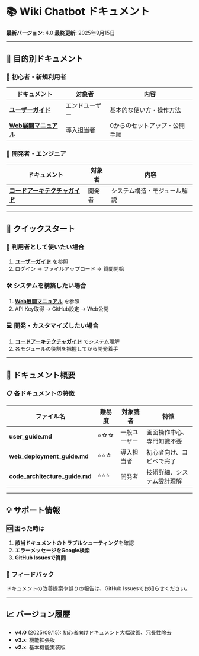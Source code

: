 # 📚 Wiki Chatbot ドキュメント

**最新バージョン**: 4.0
**最終更新**: 2025年9月15日

---

## 🎯 目的別ドキュメント

### 🔰 **初心者・新規利用者**
| ドキュメント | 対象者 | 内容 |
|-------------|-------|------|
| **[ユーザーガイド](user_guide.md)** | エンドユーザー | 基本的な使い方・操作方法 |
| **[Web展開マニュアル](web_deployment_guide.md)** | 導入担当者 | 0からのセットアップ・公開手順 |

### 🏢 **開発者・エンジニア**
| ドキュメント | 対象者 | 内容 |
|-------------|-------|------|
| **[コードアーキテクチャガイド](code_architecture_guide.md)** | 開発者 | システム構造・モジュール解説 |

---

## 🚀 クイックスタート

### 👤 **利用者として使いたい場合**
1. **[ユーザーガイド](user_guide.md)** を参照
2. ログイン → ファイルアップロード → 質問開始

### 🛠️ **システムを構築したい場合**
1. **[Web展開マニュアル](web_deployment_guide.md)** を参照
2. API Key取得 → GitHub設定 → Web公開

### 💻 **開発・カスタマイズしたい場合**
1. **[コードアーキテクチャガイド](code_architecture_guide.md)** でシステム理解
2. 各モジュールの役割を把握してから開発着手

---

## 📖 ドキュメント概要

### 📋 各ドキュメントの特徴

| ファイル名 | 難易度 | 対象読者 | 特徴 |
|-----------|--------|----------|------|
| **user_guide.md** | ⭐☆☆ | 一般ユーザー | 画面操作中心、専門知識不要 |
| **web_deployment_guide.md** | ⭐⭐☆ | 導入担当者 | 初心者向け、コピペで完了 |
| **code_architecture_guide.md** | ⭐⭐⭐ | 開発者 | 技術詳細、システム設計理解 |

---

## 💡 サポート情報

### 🆘 困った時は

1. **該当ドキュメントのトラブルシューティング**を確認
2. **エラーメッセージをGoogle検索**
3. **GitHub Issuesで質問**

### 📝 フィードバック

ドキュメントの改善提案や誤りの報告は、GitHub Issuesでお知らせください。

---

## 📈 バージョン履歴

- **v4.0** (2025/09/15): 初心者向けドキュメント大幅改善、冗長性除去
- **v3.x**: 機能拡張版
- **v2.x**: 基本機能実装版